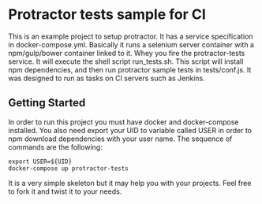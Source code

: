 # Protractor tests sample for CI

This is an example project to setup protractor. It has a service specification in docker-compose.yml.
Basically it runs a selenium server container with a npm/gulp/bower container linked to it. Whey you fire
the protractor-tests service. It will execute the shell script run_tests.sh. This script will install npm dependencies,
and then run protractor sample tests in tests/conf.js. It was designed to run as tasks on CI servers such as Jenkins.

## Getting Started

In order to run this project you must have docker and docker-compose installed. You also need export your UID to variable called USER in order
to npm download dependencies with your user name. The sequence of commands are the following:

```
export USER=${UID}
docker-compose up protractor-tests
```

It is a very simple skeleton but it may help you with your projects. Feel free to fork it and twist it to your needs.